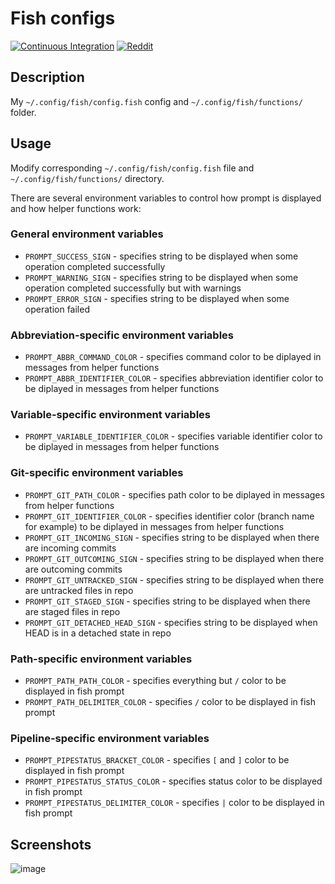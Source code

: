 # Fish configs

[![Continuous Integration](https://github.com/Console-Utils/fish-configs/actions/workflows/ci.yml/badge.svg)](https://github.com/Console-Utils/fish-configs/actions/workflows/ci.yml) [![Reddit](https://img.shields.io/badge/Fish%20configs%20suggestions-r%2Ffishshell-brightgreen)](https://www.reddit.com/r/fishshell/comments/qke3i2/fish_configs_suggestions/)

## Description

My `~/.config/fish/config.fish` config and `~/.config/fish/functions/` folder.

## Usage

Modify corresponding `~/.config/fish/config.fish` file and `~/.config/fish/functions/` directory.

There are several environment variables to control how prompt is displayed and how helper functions work:

### General environment variables

- `PROMPT_SUCCESS_SIGN` - specifies string to be displayed when some operation completed successfully
- `PROMPT_WARNING_SIGN` - specifies string to be displayed when some operation completed successfully but with warnings
- `PROMPT_ERROR_SIGN` - specifies string to be displayed when some operation failed

### Abbreviation-specific environment variables

- `PROMPT_ABBR_COMMAND_COLOR` - specifies command color to be diplayed in messages from helper functions
- `PROMPT_ABBR_IDENTIFIER_COLOR` - specifies abbreviation identifier color to be diplayed in messages from helper functions

### Variable-specific environment variables

- `PROMPT_VARIABLE_IDENTIFIER_COLOR` - specifies variable identifier color to be diplayed in messages from helper functions

### Git-specific environment variables

- `PROMPT_GIT_PATH_COLOR` - specifies path color to be diplayed in messages from helper functions
- `PROMPT_GIT_IDENTIFIER_COLOR` - specifies identifier color (branch name for example) to be diplayed in messages from helper functions
- `PROMPT_GIT_INCOMING_SIGN` - specifies string to be displayed when there are incoming commits
- `PROMPT_GIT_OUTCOMING_SIGN` - specifies string to be displayed when there are outcoming commits
- `PROMPT_GIT_UNTRACKED_SIGN` - specifies string to be displayed when there are untracked files in repo
- `PROMPT_GIT_STAGED_SIGN` - specifies string to be displayed when there are staged files in repo
- `PROMPT_GIT_DETACHED_HEAD_SIGN` - specifies string to be displayed when HEAD is in a detached state in repo

### Path-specific environment variables

- `PROMPT_PATH_PATH_COLOR` - specifies everything but `/` color to be displayed in fish prompt
- `PROMPT_PATH_DELIMITER_COLOR` - specifies `/` color to be displayed in fish prompt

### Pipeline-specific environment variables

- `PROMPT_PIPESTATUS_BRACKET_COLOR` - specifies `[` and `]` color to be displayed in fish prompt
- `PROMPT_PIPESTATUS_STATUS_COLOR` - specifies status color to be displayed in fish prompt
- `PROMPT_PIPESTATUS_DELIMITER_COLOR` - specifies `|` color to be displayed in fish prompt

## Screenshots

![image](https://user-images.githubusercontent.com/42812113/139679164-390f9192-3c29-4760-88ed-cebe9af8be06.png)
